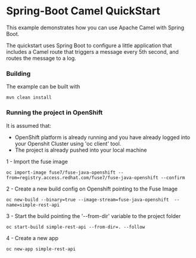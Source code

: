 # Spring-Boot Camel QuickStart

This example demonstrates how you can use Apache Camel with Spring Boot.

The quickstart uses Spring Boot to configure a little application that includes a Camel route that triggers a message every 5th second, and routes the message to a log.

### Building

The example can be built with

    mvn clean install

### Running the project in OpenShift

It is assumed that:

- OpenShift platform is already running and you have already logged into your Openshit Cluster using 'oc client' tool.
- The project is already pushed into your local machine

1 - Import the fuse image

    oc import-image fuse7/fuse-java-openshift --from=registry.access.redhat.com/fuse7/fuse-java-openshift --confirm

2 - Create a new build config on Openshift pointing to the Fuse Image

    oc new-build --binary=true --image-stream=fuse-java-openshift  --name=simple-rest-api

3 - Start the build pointing the '--from-dir' variable to the project folder

    oc start-build simple-rest-api --from-dir=. --follow

4 - Create a new app

    oc new-app simple-rest-api
